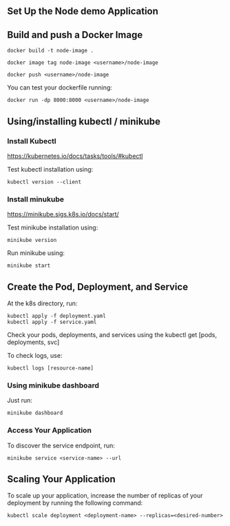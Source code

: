 ## Set Up the Node demo Application

## Build and push a Docker Image

    docker build -t node-image .

    docker image tag node-image <username>/node-image

    docker push <username>/node-image

You can test your dockerfile running:

    docker run -dp 8000:8000 <username>/node-image



## Using/installing kubectl / minikube

### Install Kubectl
https://kubernetes.io/docs/tasks/tools/#kubectl

Test kubectl installation using:
    
    kubectl version --client

### Install minukube
https://minikube.sigs.k8s.io/docs/start/

Test minikube installation using:

    minikube version

Run minikube using:

    minikube start 

## Create the Pod, Deployment, and Service    

At the k8s directory, run:

    kubectl apply -f deployment.yaml
    kubectl apply -f service.yaml

Check your pods, deployments, and services using the kubectl get [pods, deployments, svc]

To check logs, use:

    kubectl logs [resource-name]

### Using minikube dashboard

Just run:

    minikube dashboard

### Access Your Application

To discover the service endpoint, run:

    minikube service <service-name> --url

## Scaling Your Application

To scale up your application, increase the number of replicas of your deployment by running the following command:

    kubectl scale deployment <deployment-name> --replicas=<desired-number>


